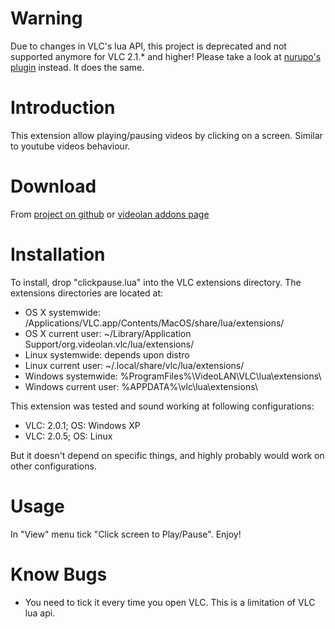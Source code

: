Warning
=======
Due to changes in VLC's lua API, this project is deprecated and not supported anymore for VLC 2.1.* and higher! 
Please take a look at [nurupo's plugin](https://github.com/nurupo/vlc-pause-click-plugin) instead. It does the same. 


Introduction
============

This extension allow playing/pausing videos by clicking on a screen.
Similar to youtube videos behaviour.

Download
========
From [project on github](http://3demax.github.io/vlc-clickpause/) or 
[videolan addons page](http://addons.videolan.org/content/show.php/Click+to+Play%2BPause?content=158285&PHPSESSID=6ac0dbec95c0dee45c8b4b1c494a0ff1)

Installation
============

To install, drop "clickpause.lua" into the VLC extensions directory. 
The extensions directories are located at:

 - OS X systemwide: /Applications/VLC.app/Contents/MacOS/share/lua/extensions/
 - OS X current user: ~/Library/Application Support/org.videolan.vlc/lua/extensions/
 - Linux systemwide: depends upon distro
 - Linux current user: ~/.local/share/vlc/lua/extensions/
 - Windows systemwide: %ProgramFiles%\VideoLAN\VLC\lua\extensions\
 - Windows current user: %APPDATA%\vlc\lua\extensions\

This extension was tested and sound working at following configurations:

 * VLC: 2.0.1; OS: Windows XP
 * VLC: 2.0.5; OS: Linux

But it doesn't depend on specific things, and highly probably would work
on other configurations.

Usage
=====

In "View" menu tick "Click screen to Play/Pause".
Enjoy!

Know Bugs
=========

 * You need to tick it every time you open VLC. This is a limitation of VLC lua api.


